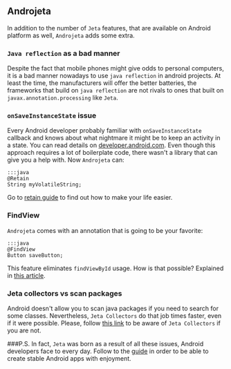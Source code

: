 <div class="page-header">
    <h2>Androjeta</h2>
</div>

In addition to the number of `Jeta` features, that are available on Android platform as well, `Androjeta` adds some extra.

### `Java reflection` as a bad manner

Despite the fact that mobile phones might give odds to personal computers, it is a bad manner nowadays to use `java reflection` in android projects. At least the time, the manufacturers will offer the better batteries, the frameworks that build on `java reflection` are not rivals to ones that built on `javax.annotation.processing` like `Jeta`.


### `onSaveInstanceState` issue

Every Android developer probably familiar with `onSaveInstanceState` callback and knows about what nightmare it might be to keep an activity in a state. You can read details on [developer.android.com](http://developer.android.com/training/basics/activity-lifecycle/recreating.html). Even though this approach requires a lot of boilerplate code, there wasn't a library that can give you a help with. Now `Androjeta` can:

    :::java
    @Retain
    String myVolatileString;


Go to [retain guide](/androjeta/retain) to find out how to make your life easier.

### FindView

`Androjeta` comes with an annotation that is going to be your favorite:

    :::java
    @FindView
    Button saveButton;

This feature eliminates `findViewById` usage. How is that possible? Explained in [this article](/guide/findviews).


### Jeta collectors vs scan packages

Android doesn't allow you to scan java packages if you need to search for some classes. Nevertheless, `Jeta Collectors` do that job times faster, even if it were possible. Please, follow [this link](/guide/collector) to be aware of `Jeta Collectors` if you are not.


###P.S.
In fact, `Jeta` was born as a result of all these issues, Android developers face to every day. Follow to the [guide](/guide) in order to be able to create stable Android apps with enjoyment.
